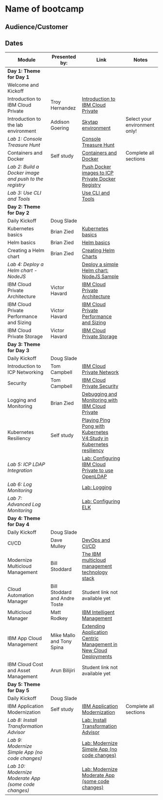 # Name of bootcamp

## Audience/Customer

## Dates


| Module | Presented by: | Link | Notes |
| --- | --- | --- | --- | 
| **Day 1: Theme for Day 1** | |  | |
| Welcome and Kickoff | <Name> |  | |
| Introduction to IBM Cloud Private | Troy Hernandez | [Introduction to IBM Cloud Private](https://github.com/ibm-cloud-architecture/icp-admin-bootcamp/blob/master/unit-presentations/01%20-%20Introduction%20to%20IBM%20Cloud%20Private%20v1.0.1.pdf ) | |
| Introduction to the lab environment | Addison Goering | [Skytap environment](https://github.com/awgoering/business-partner-icp-bootcamp/blob/master/skytap-environments.md) | Select your environment only! |
| _Lab 1: Console Treasure Hunt_ | |[Console Treasure Hunt](https://github.com/ibm-cloud-architecture/icp-admin-bootcamp/blob/master/labs/Lab%2003%20Console%20Treasure%20Hunt.md) | |
| Containers and Docker | Self study |[Containers and Docker](https://www.ibm.com/cloud/garage/content/course/containers-and-docker/0) | Complete all sections |
| _Lab 2: Build a Docker image and push to the registry_ |  | [Push Docker images to ICP Private Docker Registry](https://github.com/ibm-cloud-architecture/icp-admin-bootcamp/blob/master/labs/Lab%2002%20Private%20Docker%20Registry.md) |  |
| _Lab 3: Use CLI and Tools_ |  | [Use CLI and Tools](https://github.com/ibm-cloud-architecture/icp-admin-bootcamp/blob/master/labs/Lab%2004%20Use%20CLI%20Tools.md) |  |
| **Day 2: Theme for Day 2** | |  | |
| Daily Kickoff | Doug Slade |  | |
| Kubernetes basics | Brian Zied | [Kubernetes basics](https://github.com/ibm-cloud-architecture/icp-admin-bootcamp/blob/master/unit-presentations/04%20-%20Kubernetes%20Basics%20v1.0.1.pdf) | |
| Helm basics | Brian Zied | [Helm basics](https://github.com/ibm-cloud-architecture/icp-admin-bootcamp/blob/master/unit-presentations/05%20-%20Helm%20Basics%20v1.01.pdf) | |
| Creating a Helm chart  | Brian Zied | [Creating Helm Charts](https://github.com/ibm-cloud-architecture/icp-admin-bootcamp/blob/master/unit-presentations/06%20-%20Creating%20Helm%20Charts%20v1.0.1.pdf) | |
| _Lab 4: Deploy a Helm chart - NodeJS_ |  |  [Deploy a simple Helm chart: NodeJS Sample](https://github.com/ibm-cloud-architecture/icp-admin-bootcamp/blob/master/labs/Lab%2005%20Deploy%20NodeJS%20Helm.md) |  |
| IBM Cloud Private Architecture | Victor Havard |[IBM Cloud Private Architecture](https://github.com/ibm-cloud-architecture/icp-admin-bootcamp/blob/master/unit-presentations/07%20-%20ICP%20Architecture%20v1.0.1.pdf) | |
| IBM Cloud Private Performance and Sizing | Victor Havard |[IBM Cloud Private Performance and Sizing](https://github.com/ibm-cloud-architecture/icp-admin-bootcamp/blob/master/unit-presentations/08%20-%20ICP%20Performance%20and%20Sizing.pdf) | |
| IBM Cloud Private Storage | Victor Havard |[IBM Cloud Private Storage](https://github.com/ibm-cloud-architecture/icp-admin-bootcamp/blob/master/unit-presentations/09%20-%20ICP%20Storage%20v1.0.1.pdf) | |
| **Day 3: Theme for Day 3** | |  | |
| Daily Kickoff | Doug Slade |  | |
| Introduction to ICP Networking | Tom Campbell | [IBM Cloud Private Network](https://github.com/ibm-cloud-architecture/icp-admin-bootcamp/blob/master/unit-presentations/11%20-%20ICP%20Network%20v1.0.1.pdf)| |
| Security | Tom Campbell |[IBM Cloud Private Security](https://github.com/ibm-cloud-architecture/icp-admin-bootcamp/blob/master/unit-presentations/12%20-%20ICP%20Security%20v1.0.1.pdf) | |
| Logging and Monitoring  | Brian Zied | [Debugging and Monitoring with IBM Cloud Private](https://github.com/ibm-cloud-architecture/icp-admin-bootcamp/blob/master/unit-presentations/13%20-%20ICP%20Logging%20and%20Monitoring.pdf) | |
| Kubernetes Resiliency | Self study | [Playing Ping Pong with Kubernetes V4:Study in Kubernetes resiliency](https://ibm.ent.box.com/s/k342l3bajqe26610rvchnkp46f5lgr6h)| |
| _Lab 5: ICP LDAP Integration_ |  | [Lab: Configuring IBM Cloud Private to use OpenLDAP ](https://github.com/ibm-cloud-architecture/icp-admin-bootcamp/blob/master/labs/Lab%2006%20OpenLDAP.md) | |
| _Lab 6: Log Monitoring_ |  | [Lab: Logging](https://github.com/ibm-cloud-architecture/icp-admin-bootcamp/blob/master/labs/Lab%2007%20Logging.md) | |
| _Lab 7: Advanced Log Monitoring_ | | [Lab: Configuring ELK](https://github.com/ibm-cloud-architecture/icp-admin-bootcamp/blob/master/labs/Lab%2008%20-%20Modified%20Logging.md) | |
| **Day 4: Theme for Day 4** | | | |
| Daily Kickoff | Doug Slade |  | |
| CI/CD | Dave Mulley | [DevOps and CI/CD ](https://github.com/awgoering/business-partner-icp-bootcamp/blob/master/DevOps_ICP.pdf) | |
| Modernize Multicloud Management| Bill Stoddard | [The IBM multicloud management technology stack](https://ibm.ent.box.com/s/8k5wm2msikmsm4ycb9t132xwuei121sk/file/462812285483) | |
| Cloud Automation Manager | Bill Stoddard and Andre Toste |Student link not available yet | |
| Multicloud Manager | Matt Rodkey| [IBM Intelligent Management](https://ibm.ent.box.com/s/8k5wm2msikmsm4ycb9t132xwuei121sk/file/462836336706) | |
| IBM App Cloud Management | Mike Mallo and Tony Spina | [Extending Application Centric Management in New Cloud Deployments](https://ibm.ent.box.com/s/8k5wm2msikmsm4ycb9t132xwuei121sk/file/462828465316) | |
| IBM Cloud Cost and Asset Management | Arun Bilijiri |Student link not available yet | |
| **Day 5: Theme for Day 5** | | | |
| Daily Kickoff | Doug Slade |  | |
| IBM Application Modernization | Self study| [IBM Application Modernization](https://www.ibm.com/cloud/garage/content/course/explore-application-modernization/0)| Complete all sections |
| _Lab 8: Install Transformation Advisor_ | | [Lab: Install Transformation Advisor](https://github.com/ibm-cloud-architecture/icp-dev-workshop/blob/master/Labs/Lab3-InstallTA.md) | |
| _Lab 9: Modernize Simple App (no code changes)_ | | [Lab: Modernize Simple App (no code changes)](https://github.com/ibm-cloud-architecture/icp-dev-workshop/blob/master/Labs/Lab4-SimpleAppMod.md) | |
| _Lab 10: Modernize Moderate App (some code changes)_ | | [Lab: Modernize Moderate App (some code changes)](https://github.com/ibm-cloud-architecture/icp-dev-workshop/blob/master/Labs/Lab5-ModerateAppMod.md) | |


